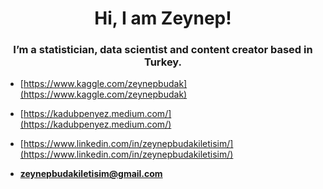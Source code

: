 <h1 align="center">Hi, I am Zeynep! </h1>
<h3 align="center">I’m a statistician, data scientist and content creator based in Turkey. </h3>

- [https://www.kaggle.com/zeynepbudak](https://www.kaggle.com/zeynepbudak)

- [https://kadubpenyez.medium.com/](https://kadubpenyez.medium.com/) 

- [https://www.linkedin.com/in/zeynepbudakiletisim/](https://www.linkedin.com/in/zeynepbudakiletisim/)

- **zeynepbudakiletisim@gmail.com**
